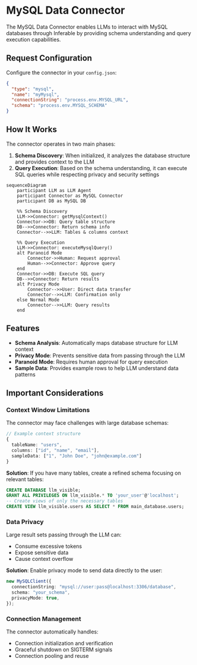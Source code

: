 # MySQL Data Connector

The MySQL Data Connector enables LLMs to interact with MySQL databases through Inferable by providing schema understanding and query execution capabilities.

## Request Configuration

Configure the connector in your `config.json`:

```json
{
  "type": "mysql",
  "name": "myMysql",
  "connectionString": "process.env.MYSQL_URL",
  "schema": "process.env.MYSQL_SCHEMA"
}
```

## How It Works

The connector operates in two main phases:

1. **Schema Discovery**: When initialized, it analyzes the database structure and provides context to the LLM
2. **Query Execution**: Based on the schema understanding, it can execute SQL queries while respecting privacy and security settings

```mermaid
sequenceDiagram
    participant LLM as LLM Agent
    participant Connector as MySQL Connector
    participant DB as MySQL DB

    %% Schema Discovery
    LLM->>Connector: getMysqlContext()
    Connector->>DB: Query table structure
    DB-->>Connector: Return schema info
    Connector-->>LLM: Tables & columns context

    %% Query Execution
    LLM->>Connector: executeMysqlQuery()
    alt Paranoid Mode
        Connector->>Human: Request approval
        Human-->>Connector: Approve query
    end
    Connector->>DB: Execute SQL query
    DB-->>Connector: Return results
    alt Privacy Mode
        Connector-->>User: Direct data transfer
        Connector-->>LLM: Confirmation only
    else Normal Mode
        Connector-->>LLM: Query results
    end
```

## Features

- **Schema Analysis**: Automatically maps database structure for LLM context
- **Privacy Mode**: Prevents sensitive data from passing through the LLM
- **Paranoid Mode**: Requires human approval for query execution
- **Sample Data**: Provides example rows to help LLM understand data patterns

## Important Considerations

### Context Window Limitations

The connector may face challenges with large database schemas:

```typescript
// Example context structure
{
  tableName: "users",
  columns: ["id", "name", "email"],
  sampleData: ["1", "John Doe", "john@example.com"]
}
```

**Solution**: If you have many tables, create a refined schema focusing on relevant tables:

```sql
CREATE DATABASE llm_visible;
GRANT ALL PRIVILEGES ON llm_visible.* TO 'your_user'@'localhost';
-- Create views of only the necessary tables
CREATE VIEW llm_visible.users AS SELECT * FROM main_database.users;
```

### Data Privacy

Large result sets passing through the LLM can:

- Consume excessive tokens
- Expose sensitive data
- Cause context overflow

**Solution**: Enable privacy mode to send data directly to the user:

```typescript
new MySQLClient({
  connectionString: "mysql://user:pass@localhost:3306/database",
  schema: "your_schema",
  privacyMode: true,
});
```

### Connection Management

The connector automatically handles:

- Connection initialization and verification
- Graceful shutdown on SIGTERM signals
- Connection pooling and reuse
